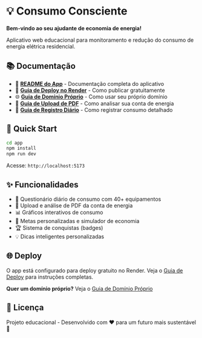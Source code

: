 # 💡 Consumo Consciente

**Bem-vindo ao seu ajudante de economia de energia!**

Aplicativo web educacional para monitoramento e redução do consumo de energia elétrica residencial.

## 📚 Documentação

- 📖 **[README do App](./app/README.md)** - Documentação completa do aplicativo
- 🚀 **[Guia de Deploy no Render](./GUIA_DEPLOY_RENDER.md)** - Como publicar gratuitamente
- 🌐 **[Guia de Domínio Próprio](./GUIA_DOMINIO_PROPRIO.md)** - Como usar seu próprio domínio
- 📄 **[Guia de Upload de PDF](./app/GUIA_UPLOAD_PDF.md)** - Como analisar sua conta de energia
- 📝 **[Guia de Registro Diário](./app/GUIA_REGISTRO_DIARIO.md)** - Como registrar consumo detalhado

## 🚀 Quick Start

```bash
cd app
npm install
npm run dev
```

Acesse: `http://localhost:5173`

## ✨ Funcionalidades

- 📝 Questionário diário de consumo com 40+ equipamentos
- 📄 Upload e análise de PDF da conta de energia
- 📊 Gráficos interativos de consumo
- 🎯 Metas personalizadas e simulador de economia
- 🏆 Sistema de conquistas (badges)
- 💡 Dicas inteligentes personalizadas

## 🌐 Deploy

O app está configurado para deploy gratuito no Render.
Veja o [Guia de Deploy](./GUIA_DEPLOY_RENDER.md) para instruções completas.

**Quer um domínio próprio?** Veja o [Guia de Domínio Próprio](./GUIA_DOMINIO_PROPRIO.md)

## 📄 Licença

Projeto educacional - Desenvolvido com ❤️ para um futuro mais sustentável 🌱
